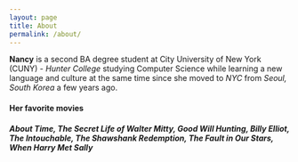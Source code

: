 ```yaml
---
layout: page
title: About
permalink: /about/
---
```


**Nancy** is a second BA degree student at City University of New York (CUNY) - _Hunter College_ studying Computer Science while learning a new language and culture at the same time since she moved to _NYC_ from _Seoul, South Korea_ a few years ago.

#### Her favorite movies
##### About Time, The Secret Life of Walter Mitty, Good Will Hunting, Billy Elliot, The Intouchable, The Shawshank Redemption, The Fault in Our Stars, When Harry Met Sally

